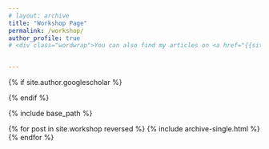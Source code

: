 ```yaml
---
# layout: archive
title: "Workshop Page"
permalink: /workshop/
author_profile: true
# <div class="wordwrap">You can also find my articles on <a href="{{site.author.googlescholar}}">my Google Scholar profile</a>.</div>


---
```


{% if site.author.googlescholar %}
   
{% endif %}

{% include base_path %}

{% for post in site.workshop reversed %}
  {% include archive-single.html %}
{% endfor %}
